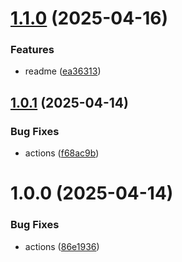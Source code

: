 # [1.1.0](https://github.com/wishware/.github/compare/v1.0.1...v1.1.0) (2025-04-16)


### Features

* readme ([ea36313](https://github.com/wishware/.github/commit/ea36313918efe057bab8d998807beab71de15600))

## [1.0.1](https://github.com/wishware/.github/compare/v1.0.0...v1.0.1) (2025-04-14)


### Bug Fixes

* actions ([f68ac9b](https://github.com/wishware/.github/commit/f68ac9b3a32a2e0c4b470afcf14e637d89370ea3))

# 1.0.0 (2025-04-14)


### Bug Fixes

* actions ([86e1936](https://github.com/wishware/.github/commit/86e19368f8e891815940d0c2abc102800dcb6df0))
